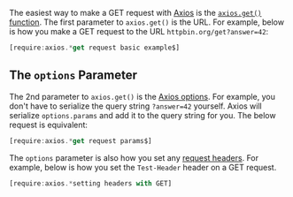 The easiest way to make a GET request with [Axios](https://www.npmjs.com/package/axios) is the
[`axios.get()` function](https://github.com/axios/axios#example). The first 
parameter to `axios.get()` is the URL. For example, below is how you make a GET request
to the URL `httpbin.org/get?answer=42`:

```javascript
[require:axios.*get request basic example$]
```

The `options` Parameter
----------------------

The 2nd parameter to `axios.get()` is the [Axios options](https://github.com/axios/axios#request-config).
For example, you don't have to serialize the query string `?answer=42` yourself. Axios will serialize
`options.params` and add it to the query string for you. The below request is equivalent:

```javascript
[require:axios.*get request params$]
```

The `options` parameter is also how you set any [request headers](/tutorials/axios/headers). For example,
below is how you set the `Test-Header` header on a GET request.

```javascript
[require:axios.*setting headers with GET]
```
